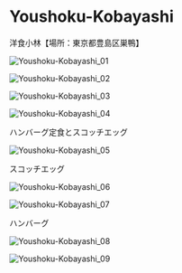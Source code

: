 # Youshoku-Kobayashi
洋食小林【場所：東京都豊島区巣鴨】

![Youshoku-Kobayashi_01](https://user-images.githubusercontent.com/20723919/185786661-2ec50614-3557-4f31-b2e5-c585ddfe13c3.JPG)

![Youshoku-Kobayashi_02](https://user-images.githubusercontent.com/20723919/185786664-00268daa-d229-4b31-8df5-2d649add73c6.JPG)

![Youshoku-Kobayashi_03](https://user-images.githubusercontent.com/20723919/185786665-630903f8-9065-4fa4-a3b0-dfe4623bb731.JPG)

![Youshoku-Kobayashi_04](https://user-images.githubusercontent.com/20723919/185786666-ddcbbd0e-e2ec-4248-99ee-b0e60be7a02a.JPG)

ハンバーグ定食とスコッチエッグ

![Youshoku-Kobayashi_05](https://user-images.githubusercontent.com/20723919/185786667-14c6cda1-4801-4957-8a3a-8db3d7387219.JPG)

スコッチエッグ

![Youshoku-Kobayashi_06](https://user-images.githubusercontent.com/20723919/185786668-b3b10858-c0f0-4105-a9c0-eabaf8e4da07.JPG)

![Youshoku-Kobayashi_07](https://user-images.githubusercontent.com/20723919/185786669-d3d5951f-8147-4fc3-ad67-5065634f4eb7.JPG)

ハンバーグ

![Youshoku-Kobayashi_08](https://user-images.githubusercontent.com/20723919/185786670-ab19706b-f903-4c72-81af-f225d0f56fa3.JPG)

![Youshoku-Kobayashi_09](https://user-images.githubusercontent.com/20723919/185786671-d25334ea-0cae-4c86-9bf8-a18a89d570ef.JPG)
